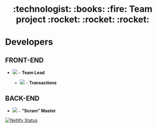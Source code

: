 <h1 align="center"> :technologist: :books: :fire: Team project :rocket: :rocket: :rocket:</h1>

# Developers

## FRONT-END

- [<img src="https://img.shields.io/badge/-Denys%25Filichkin-000080" />](https://github.com/DenysPhV) -
  **Team Lead**

  - [<img src="https://img.shields.io/badge/-Miroslav%25Kukhtaruk-ff6347" />](https://github.com/KMyroslav) -
    **Transactions**

## BACK-END

- [<img src="https://img.shields.io/badge/-Illiya%25Lunev-6360F8" />](https://github.com/Illiya-Lunev) -
  **"Scram" Master**

[![Netlify Status](https://api.netlify.com/api/v1/badges/8d890b8d-1275-400c-b8f0-756f93077e3f/deploy-status)](https://app.netlify.com/sites/dfv-project-group-2-front/deploys)
